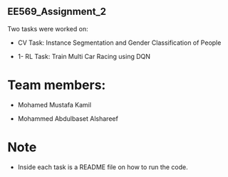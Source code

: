 ## EE569_Assignment_2

Two tasks were worked on:

- CV Task: Instance Segmentation and Gender Classification of People
  
- 1- RL Task: Train Multi Car Racing using DQN

# Team members:

- Mohamed Mustafa Kamil
  
- Mohammed Abdulbaset Alshareef

# Note
- Inside each task is a README file on how to run the code.

